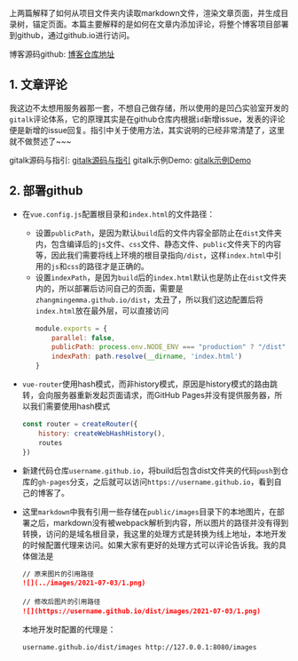 <!-- ---
title: Vue3.0搭建博客 (三)：文章评论，部署github
date: 2021-07-05
tags: Vue, Blog
set: BuildBlog
--- -->

上两篇解释了如何从项目文件夹内读取markdown文件，渲染文章页面，并生成目录树，锚定页面。本篇主要解释的是如何在文章内添加评论，将整个博客项目部署到github，通过github.io进行访问。

博客源码github: <a href="https://github.com/zhangmingemma/zhangmingemma.github.io" target="_blank">博客仓库地址</a>

## 1. 文章评论

我这边不太想用服务器那一套，不想自己做存储，所以使用的是凹凸实验室开发的`gitalk`评论体系，它的原理其实是在github仓库内根据`id`新增issue，发表的评论便是新增的issue回复。指引中关于使用方法，其实说明的已经非常清楚了，这里就不做赘述了~~~

gitalk源码与指引: <a href="https://github.com/gitalk/gitalk" target="_blank">gitalk源码与指引</a>
gitalk示例Demo: <a href="https://gitalk.github.io/" target="_blank">gitalk示例Demo</a>

## 2. 部署github

* 在`vue.config.js`配置根目录和`index.html`的文件路径：
  * 设置`publicPath`，是因为默认`build`后的文件内容全部防止在`dist`文件夹内，包含编译后的`js`文件、`css`文件、静态文件、`public`文件夹下的内容等，因此我们需要将线上环境的根目录指向`/dist`，这样`index.html`中引用的`js`和`css`的路径才是正确的。
  * 设置`indexPath`，是因为`build`后的`index.html`默认也是防止在`dist`文件夹内的，所以部署后访问自己的页面，需要是`zhangmingemma.github.io/dist`，太丑了，所以我们这边配置后将`index.html`放在最外层，可以直接访问
    ```javascript
    module.exports = {
        parallel: false,
        publicPath: process.env.NODE_ENV === "production" ? "/dist" : "/",
        indexPath: path.resolve(__dirname, 'index.html')
    }
    ```
* `vue-router`使用hash模式，而非history模式，原因是history模式的路由跳转，会向服务器重新发起页面请求，而GitHub Pages并没有提供服务器，所以我们需要使用hash模式
    ```javascript
    const router = createRouter({
        history: createWebHashHistory(),
        routes
    })
    ```
* 新建代码仓库`username.github.io`，将build后包含dist文件夹的代码`push`到仓库的`gh-pages`分支，之后就可以访问`https://username.github.io`，看到自己的博客了。
* 这里`markdown`中我有引用一些存储在`public/images`目录下的本地图片，在部署之后，markdown没有被webpack解析到内容，所以图片的路径并没有得到转换，访问的是域名根目录，我这里的处理方式是转换为线上地址，本地开发的时候配置代理来访问。如果大家有更好的处理方式可以评论告诉我。我的具体做法是
    ```markdown
    // 原来图片的引用路径
    ![](../images/2021-07-03/1.png)

    // 修改后图片的引用路径
    ![](https://username.github.io/dist/images/2021-07-03/1.png)
    ```

    本地开发时配置的代理是：
    ```
    username.github.io/dist/images http://127.0.0.1:8080/images 
    ```





